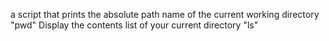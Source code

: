  a script that prints the absolute path name of the current working directory "pwd"
 Display the contents list of your current directory "ls"
 
 